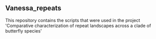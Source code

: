 ## Vanessa_repeats

This repository contains the scripts that were used in the project 'Comparative characterization of repeat landscapes across a clade of butterfly species'
